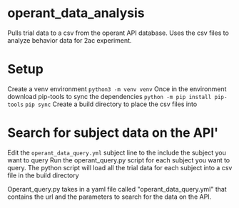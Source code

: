 # operant_data_analysis
Pulls trial data to a csv from the operant API database. Uses the csv files to analyze behavior data for 2ac experiment.

# Setup
Create a venv environment
`python3 -m venv venv`
Once in the environment download pip-tools to sync the dependencies
`python -m pip install pip-tools`
`pip sync`
Create a build directory to place the csv files into

# Search for subject data on the API'
Edit the `operant_data_query.yml` subject line to the include the subject you want to query
Run the operant_query.py script for each subject you want to query. The python script will load all the trial data for each subject into a csv file in the build directory



Operant_query.py takes in a yaml file called "operant_data_query.yml" that contains the url and the parameters to search for the data on the API.
